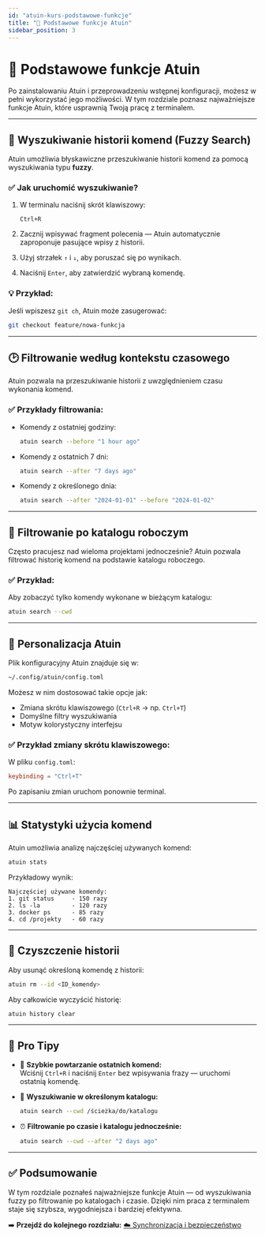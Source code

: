 ```yaml
---
id: "atuin-kurs-podstawowe-funkcje"
title: "🚀 Podstawowe funkcje Atuin"
sidebar_position: 3
---
```


# 🚀 Podstawowe funkcje Atuin

Po zainstalowaniu Atuin i przeprowadzeniu wstępnej konfiguracji, możesz w pełni wykorzystać jego możliwości. W tym rozdziale poznasz najważniejsze funkcje Atuin, które usprawnią Twoją pracę z terminalem.

---

## 🔎 Wyszukiwanie historii komend (Fuzzy Search)

Atuin umożliwia błyskawiczne przeszukiwanie historii komend za pomocą wyszukiwania typu **fuzzy**.

### ✅ **Jak uruchomić wyszukiwanie?**

1. W terminalu naciśnij skrót klawiszowy:
   ```
   Ctrl+R
   ```

2. Zacznij wpisywać fragment polecenia — Atuin automatycznie zaproponuje pasujące wpisy z historii.

3. Użyj strzałek `↑` i `↓`, aby poruszać się po wynikach.

4. Naciśnij `Enter`, aby zatwierdzić wybraną komendę.

### 💡 **Przykład:**

Jeśli wpiszesz `git ch`, Atuin może zasugerować:

```bash
git checkout feature/nowa-funkcja
```

---

## 🕑 Filtrowanie według kontekstu czasowego

Atuin pozwala na przeszukiwanie historii z uwzględnieniem czasu wykonania komend.

### ✅ **Przykłady filtrowania:**

- Komendy z ostatniej godziny:
  ```bash
  atuin search --before "1 hour ago"
  ```

- Komendy z ostatnich 7 dni:
  ```bash
  atuin search --after "7 days ago"
  ```

- Komendy z określonego dnia:
  ```bash
  atuin search --after "2024-01-01" --before "2024-01-02"
  ```

---

## 📁 Filtrowanie po katalogu roboczym

Często pracujesz nad wieloma projektami jednocześnie? Atuin pozwala filtrować historię komend na podstawie katalogu roboczego.

### ✅ **Przykład:**

Aby zobaczyć tylko komendy wykonane w bieżącym katalogu:

```bash
atuin search --cwd
```

---

## 🎨 Personalizacja Atuin

Plik konfiguracyjny Atuin znajduje się w:

```bash
~/.config/atuin/config.toml
```

Możesz w nim dostosować takie opcje jak:

- Zmiana skrótu klawiszowego (`Ctrl+R` → np. `Ctrl+T`)
- Domyślne filtry wyszukiwania
- Motyw kolorystyczny interfejsu

### ✅ **Przykład zmiany skrótu klawiszowego:**

W pliku `config.toml`:

```toml
keybinding = "Ctrl+T"
```

Po zapisaniu zmian uruchom ponownie terminal.

---

## 📊 Statystyki użycia komend

Atuin umożliwia analizę najczęściej używanych komend:

```bash
atuin stats
```

Przykładowy wynik:

```
Najczęściej używane komendy:
1. git status     - 150 razy
2. ls -la         - 120 razy
3. docker ps      - 85 razy
4. cd /projekty   - 60 razy
```

---

## 🧹 Czyszczenie historii

Aby usunąć określoną komendę z historii:

```bash
atuin rm --id <ID_komendy>
```

Aby całkowicie wyczyścić historię:

```bash
atuin history clear
```

---

## 🚀 Pro Tipy

- 🔁 **Szybkie powtarzanie ostatnich komend:**  
  Wciśnij `Ctrl+R` i naciśnij `Enter` bez wpisywania frazy — uruchomi ostatnią komendę.

- 📂 **Wyszukiwanie w określonym katalogu:**  
  ```bash
  atuin search --cwd /ścieżka/do/katalogu
  ```

- ⏰ **Filtrowanie po czasie i katalogu jednocześnie:**  
  ```bash
  atuin search --cwd --after "2 days ago"
  ```

---

## ✅ Podsumowanie

W tym rozdziale poznałeś najważniejsze funkcje Atuin — od wyszukiwania fuzzy po filtrowanie po katalogach i czasie. Dzięki nim praca z terminalem staje się szybsza, wygodniejsza i bardziej efektywna.

➡️ **Przejdź do kolejnego rozdziału:** [☁️ Synchronizacja i bezpieczeństwo](./synchronizacja-bezpieczenstwo.md)
